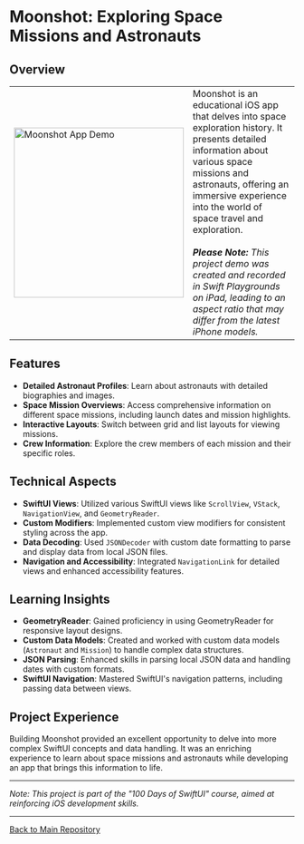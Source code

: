 # Moonshot: Exploring Space Missions and Astronauts

## Overview
<table>
  <tr>
    <td>
      <img src="https://github.com/penguin-waddle/Moonshot/assets/123434744/42bb8116-85dc-4451-85de-e5ea098c224d" alt="Moonshot App Demo" width="300" />
    </td>
    <td>
      Moonshot is an educational iOS app that delves into space exploration history. It presents detailed information about various space missions and astronauts, offering an immersive experience into the world of space travel and exploration.
    <br><br>
<em><b>Please Note:</b> This project demo was created and recorded in Swift Playgrounds on iPad, leading to an aspect ratio that may differ from the latest iPhone models.</em>
    </td>
  </tr>
</table>

## Features
- **Detailed Astronaut Profiles**: Learn about astronauts with detailed biographies and images.
- **Space Mission Overviews**: Access comprehensive information on different space missions, including launch dates and mission highlights.
- **Interactive Layouts**: Switch between grid and list layouts for viewing missions.
- **Crew Information**: Explore the crew members of each mission and their specific roles.

## Technical Aspects
- **SwiftUI Views**: Utilized various SwiftUI views like `ScrollView`, `VStack`, `NavigationView`, and `GeometryReader`.
- **Custom Modifiers**: Implemented custom view modifiers for consistent styling across the app.
- **Data Decoding**: Used `JSONDecoder` with custom date formatting to parse and display data from local JSON files.
- **Navigation and Accessibility**: Integrated `NavigationLink` for detailed views and enhanced accessibility features.

## Learning Insights
- **GeometryReader**: Gained proficiency in using GeometryReader for responsive layout designs.
- **Custom Data Models**: Created and worked with custom data models (`Astronaut` and `Mission`) to handle complex data structures.
- **JSON Parsing**: Enhanced skills in parsing local JSON data and handling dates with custom formats.
- **SwiftUI Navigation**: Mastered SwiftUI's navigation patterns, including passing data between views.

## Project Experience
Building Moonshot provided an excellent opportunity to delve into more complex SwiftUI concepts and data handling. It was an enriching experience to learn about space missions and astronauts while developing an app that brings this information to life.

---

*Note: This project is part of the "100 Days of SwiftUI" course, aimed at reinforcing iOS development skills.*

---

[Back to Main Repository](https://github.com/penguin-waddle/100-Days-of-SwiftUI)
